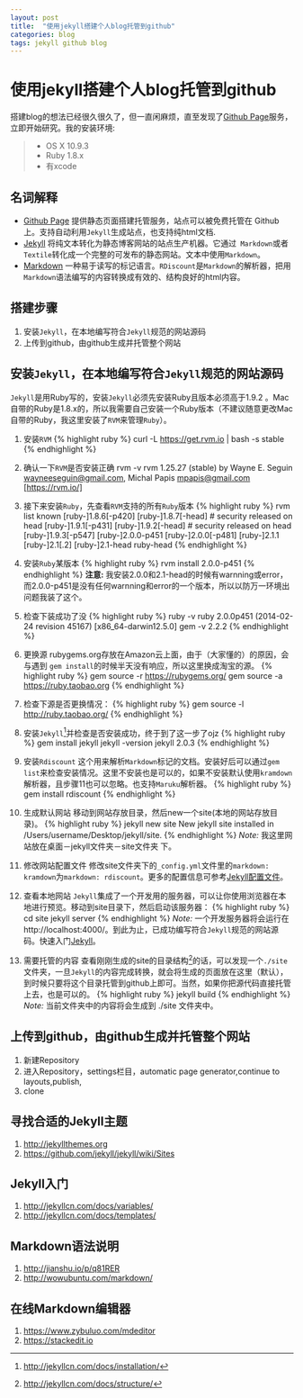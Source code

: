 ```yaml
---
layout: post
title:  "使用jekyll搭建个人blog托管到github"
categories: blog
tags: jekyll github blog
---
```


# 使用jekyll搭建个人blog托管到github


搭建blog的想法已经很久很久了，但一直闲麻烦，直至发现了[Github Page][1]服务，立即开始研究。我的安装环境:
> - OS X 10.9.3
> - Ruby 1.8.x
> - 有xcode 

## 名词解释
- [Github Page][1]
提供静态页面搭建托管服务，站点可以被免费托管在 Github 上。支持自动利用`Jekyll`生成站点，也支持纯html文档.
- [Jekyll][2]
将纯文本转化为静态博客网站的站点生产机器。它通过` Markdown`或者`Textile`转化成一个完整的可发布的静态网站。文本中使用`Markdown`。
- [Markdown][3]
一种易于读写的标记语言。`RDiscount`是`Markdown`的解析器，把用`Markdown`语法编写的内容转换成有效的、结构良好的html内容。

## 搭建步骤
1. 安装`Jekyll`，在本地编写符合`Jekyll`规范的网站源码
2. 上传到github，由github生成并托管整个网站

## 安装`Jekyll`，在本地编写符合`Jekyll`规范的网站源码
`Jekyll`是用Ruby写的，安装`Jekyll`必须先安装Ruby且版本必须高于1.9.2 。Mac 自带的Ruby是1.8.x的，所以我需要自己安装一个Ruby版本（不建议随意更改Mac自带的Ruby，我这里安装了`RVM`来管理`Ruby`）。

1. 安装`RVM`
{% highlight ruby %}
curl -L https://get.rvm.io | bash -s stable
{% endhighlight %}
2. 确认一下`RVM`是否安装正确
  rvm -v
  rvm 1.25.27 (stable) by Wayne E. Seguin <wayneeseguin@gmail.com>, Michal Papis <mpapis@gmail.com> [https://rvm.io/]


3. 接下来安装`Ruby`，先查看`RVM`支持的所有`Ruby`版本
{% highlight ruby %}
rvm list known
[ruby-]1.8.6[-p420]
[ruby-]1.8.7[-head] # security released on head
[ruby-]1.9.1[-p431]
[ruby-]1.9.2[-head] # security released on head
[ruby-]1.9.3[-p547]
[ruby-]2.0.0-p451
[ruby-]2.0.0[-p481]
[ruby-]2.1.1
[ruby-]2.1[.2]
[ruby-]2.1-head
ruby-head
{% endhighlight %}

4. 安装`Ruby`某版本
{% highlight ruby %}
rvm install 2.0.0-p451
{% endhighlight %}
**注意:** 我安装2.0.0和2.1-head的时候有warnning或error，而2.0.0-p451是没有任何warnning和error的一个版本，所以以防万一环境出问题我装了这个。

5. 检查下装成功了没
{% highlight ruby %}
ruby -v
ruby 2.0.0p451 (2014-02-24 revision 45167) [x86_64-darwin12.5.0]
gem -v
2.2.2
{% endhighlight %}

6. 更换源
rubygems.org存放在Amazon云上面，由于（大家懂的）的原因，会与遇到 `gem install`的时候半天没有响应，所以这里换成淘宝的源。
{% highlight ruby %}
gem source -r https://rubygems.org/
gem source -a https://ruby.taobao.org
{% endhighlight %}

7. 检查下源是否更换情况：
{% highlight ruby %}
gem source -l
http://ruby.taobao.org/
{% endhighlight %}

8. 安装`Jekyll`[^install-jekyll]并检查是否安装成功，终于到了这一步了ojz
{% highlight ruby %}
gem install jekyll
jekyll -version
jekyll 2.0.3
{% endhighlight %}

9. 安装`Rdiscount`
这个用来解析`Markdown`标记的文档。安装好后可以通过`gem list`来检查安装情况。这里不安装也是可以的，如果不安装默认使用`kramdown`解析器，且步骤11也可以忽略。也支持`Maruku`解析器。
{% highlight ruby %}
gem install rdiscount
{% endhighlight %}

10. 生成默认网站
移动到网站存放目录，然后new一个site(本地的网站存放目录)。
{% highlight ruby %}
jekyll new site
New jekyll site installed in /Users/username/Desktop/jekyll/site.
{% endhighlight %}
*Note:* 我这里网站放在桌面－jekyll文件夹－site文件夹 下。

11. 修改网站配置文件
修改site文件夹下的`_config.yml`文件里的`markdown: kramdown`为`markdown: rdiscount`。更多的配置信息可参考[Jekyll配置文件][5]。

12. 查看本地网站
`Jekyll`集成了一个开发用的服务器，可以让你使用浏览器在本地进行预览。移动到site目录下，然后启动该服务器：
{% highlight ruby %}
cd site
jekyll server
{% endhighlight %}
*Note:* 一个开发服务器将会运行在 http://localhost:4000/。到此为止，已成功编写符合`Jekyll`规范的网站源码。快速入门[Jekyll][4]。

13. 需要托管的内容
查看刚刚生成的site的目录结构[^jekyll-structure]的话，可以发现一个`./site` 文件夹，一旦`Jekyll`的内容完成转换，就会将生成的页面放在这里（默认），到时候只要将这个目录托管到github上即可。当然，如果你把源代码直接托管上去，也是可以的。
{% highlight ruby %}
jekyll build
{% endhighlight %}
*Note:* 当前文件夹中的内容将会生成到 ./site 文件夹中。

## 上传到github，由github生成并托管整个网站
1. 新建Repository
2. 进入Repository，settings栏目，automatic page generator,continue to layouts,publish,
3. clone

## 寻找合适的Jekyll主题
1. http://jekyllthemes.org
2. https://github.com/jekyll/jekyll/wiki/Sites

## Jekyll入门
1. http://jekyllcn.com/docs/variables/
2. http://jekyllcn.com/docs/templates/


## Markdown语法说明
1. http://jianshu.io/p/q81RER
2. http://wowubuntu.com/markdown/


## 在线Markdown编辑器
1. https://www.zybuluo.com/mdeditor
2. https://stackedit.io

[^install-jekyll]:http://jekyllcn.com/docs/installation/

[^jekyll-structure]:http://jekyllcn.com/docs/structure/

[1]:https://pages.github.com
[2]:http://jekyllrb.com
[3]:http://zh.wikipedia.org/wiki/Markdown
[4]:http://jekyllcn.com
[5]:http://jekyllcn.com/docs/configuration/
